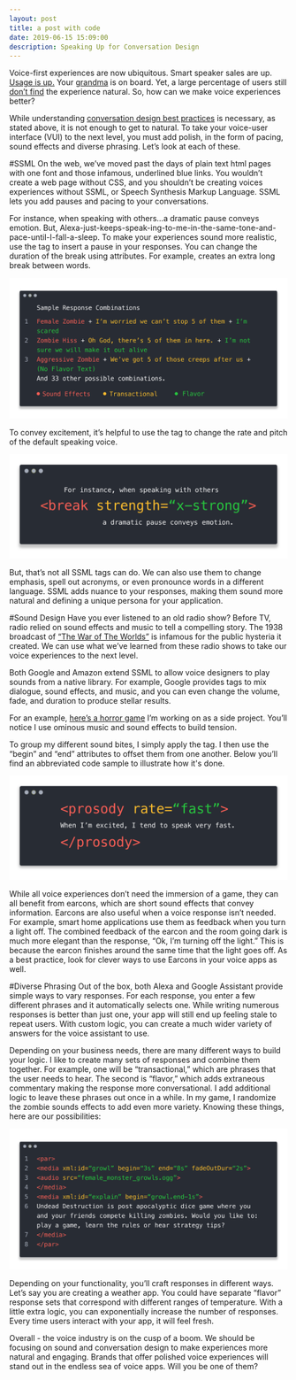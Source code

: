 ```yaml
---
layout: post
title: a post with code
date: 2019-06-15 15:09:00
description: Speaking Up for Conversation Design
---
```

Voice-first experiences are now ubiquitous. Smart speaker sales are up. [Usage is up.](https://techcrunch.com/2019/02/12/report-voice-assistants-in-use-to-triple-to-8-billion-by-2023/) Your [grandma](https://www.kiplinger.com/article/retirement/T013-C000-S004-voice-assistants-can-help-older-adults.html) is on board. Yet, a large percentage of users still [don’t find](https://www.thinkwithgoogle.com/data/talking-to-voice-assistant/) the experience natural. So, how can we make voice experiences better?

While understanding [conversation design best practices](https://designguidelines.withgoogle.com/conversation/conversation-design/what-is-conversation-design.html#) is necessary, as stated above, it is not enough to get to natural. To take your voice-user interface (VUI) to the next level, you must add polish, in the form of pacing, sound effects and diverse phrasing. Let’s look at each of these.

#SSML
On the web, we’ve moved past the days of plain text html pages with one font and those infamous, underlined blue links. You wouldn’t create a web page without CSS, and you shouldn’t be creating voices experiences without SSML, or Speech Synthesis Markup Language. SSML lets you add pauses and pacing to your conversations.

For instance, when speaking with others…a dramatic pause conveys emotion. But, Alexa-just-keeps-speak-ing-to-me-in-the-same-tone-and-pace-until-I-fall-a-sleep. To make your experiences sound more realistic, use the <break/> tag to insert a pause in your responses. You can change the duration of the break using attributes. For example, <break strength =”x-strong”/> creates an extra long break between words.

<img class="col one" src="/img/image1.png">

To convey excitement, it’s helpful to use the  <prosody> tag to change the rate and pitch of the default speaking voice.

<img class="col one" src="/img/image2.png">

But, that’s not all SSML tags can do. We can also use them to change emphasis, spell out acronyms, or even pronounce words in a different language. SSML adds nuance to your responses, making them sound more natural and defining a unique persona for your application. 

#Sound Design
Have you ever listened to an old radio show? Before TV, radio relied on sound effects and music to tell a compelling story. The 1938 broadcast of [“The War of The Worlds”](https://en.wikipedia.org/wiki/The_War_of_the_Worlds_(radio_drama)#Public_reaction) is infamous for the public hysteria it created. We can use what we’ve learned from these radio shows to take our voice experiences to the next level.

Both Google and Amazon extend SSML to allow voice designers to play sounds from a native library. For example, Google provides tags to mix dialogue, sound effects, and music, and you can even change the volume, fade, and duration to produce stellar results. 

For an example, [here’s a horror game](https://youtu.be/00bmZBYbj0I) I’m working on as a side project. You’ll notice I use ominous music and sound effects to build tension.

To group my different sound bites, I simply apply the <par> tag. I then use the “begin” and “end” attributes to offset them from one another. Below you’ll find an abbreviated code sample to illustrate how it's done.

<img class="col one" src="/img/image3.png">

While all voice experiences don’t need the immersion of a game, they can all benefit from earcons, which are short sound effects that convey information. Earcons are also useful when a voice response isn’t needed. For example, smart home applications use them as feedback when you turn a light off. The combined feedback of the earcon and the room going dark is much more elegant than the response, “Ok, I’m turning off the light.” This is because the earcon finishes around the same time that the light goes off. As a best practice, look for clever ways to use Earcons in your voice apps as well.

#Diverse Phrasing
Out of the box, both Alexa and Google Assistant provide simple ways to vary responses. For each response, you enter a few different phrases and it automatically selects one. While writing numerous responses is better than just one, your app will still end up feeling stale to repeat users. With custom logic, you can create a much wider variety of answers for the voice assistant to use.

Depending on your business needs, there are many different ways to build your logic. I like to create many sets of responses and combine them together. For example, one will be “transactional,” which are phrases that the user needs to hear. The second is “flavor,” which adds extraneous commentary making the response more conversational. I add additional logic to leave these phrases out once in a while. In my game, I randomize the zombie sounds effects to add even more variety. Knowing these things, here are our possibilities:

<img class="col one" src="/img/image4.png">

Depending on your functionality, you’ll craft responses in different ways. Let’s say you are creating a weather app. You could have separate “flavor” response sets that correspond with different ranges of temperature. With a little extra logic, you can exponentially increase the number of responses. Every time users interact with your app, it will feel fresh.

Overall - the voice industry is on the cusp of a boom. We should be focusing on sound and conversation design to make experiences more natural and engaging. Brands that offer polished voice experiences will stand out in the endless sea of voice apps. Will you be one of them?
